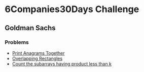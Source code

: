 # 6Companies30Days Challenge
## Goldman Sachs

### Problems
- [Print Anagrams Together](./print-anagrams-together.md)
- [Overlapping Rectangles](./overlapping-rectangles1924.md)
- [Count the subarrays having product less than k](./count-the-subarrays-having-product-less-than-k1708.md)